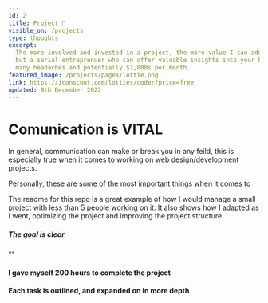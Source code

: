 ```yaml
---
id: 2
title: Project 🤔
visible_on: /projects
type: thoughts
excerpt:
  The more involved and invested in a project, the more value I can add. I'm not just a developer
  but a serial entreprenuer who can offer valuable insights into your business/project and save you
  many headaches and potentially $1,000s per month.
featured_image: /projects/pages/lottie.png
link: https://iconscout.com/lotties/coder?price=free
updated: 9th December 2022
---
```


# Comunication is VITAL

In general, communication can make or break you in any feild, this is especially true when it comes
to working on web design/development projects.

Personally, these are some of the most important things when it comes to

The readme for this repo is a great example of how I would manage a small project with less than 5
people working on it. It also shows how I adapted as I went, optimizing the project and improving
the project structure.

##### The goal is clear

""

#### I gave myself 200 hours to complete the project

#### Each task is outlined, and expanded on in more depth
